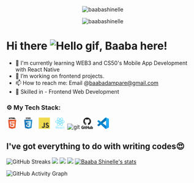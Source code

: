 <p align="center"> <img src="https://komarev.com/ghpvc/?username=baabashinelle&label=Profile%20views&color=e91e63&style=flat" alt="baabashinelle" /> </p>
<p align="center"> <img src="https://img.shields.io/github/followers/baabashinelle?style=social" alt="baabashinelle" /> </p>

# Hi there <img src="https://user-images.githubusercontent.com/1303154/88677602-1635ba80-d120-11ea-84d8-d263ba5fc3c0.gif" width="28px" alt="Hello gif">, Baaba here!

- 🌱 I'm currently learning WEB3 and CS50's Mobile App Development with React Native
- 🌱 I’m  working on frontend projects.
- 📫 How to reach me: Email @baabadampare@gmail.com
- 🌌 Skilled in - Frontend Web Development
<h3 align="left">⚙ My Tech Stack:</h3>

<p align="left">
<!-- <img src="https://raw.githubusercontent.com/devicons/devicon/master/icons/python/python-original.svg" alt="python" width="30" >&nbsp;&nbsp; -->
<!-- <img src="images/Qt.png" alt="PyQt" width="30" />&nbsp;&nbsp; -->
<!-- <img src="https://raw.githubusercontent.com/devicons/devicon/master/icons/mysql/mysql-original-wordmark.svg" alt="mysql" width="30" >&nbsp;&nbsp; -->
<!-- <img src="https://raw.githubusercontent.com/github/explore/2d218e3aa252dc90eef269b34eeec1fbd15dc07e/topics/sqlite/sqlite.png" alt="SQLite" width="30" >&nbsp;&nbsp; -->
<img src="https://raw.githubusercontent.com/devicons/devicon/master/icons/html5/html5-original-wordmark.svg" alt="html5" width="30" >&nbsp;&nbsp; 
<img src="https://raw.githubusercontent.com/devicons/devicon/master/icons/css3/css3-original-wordmark.svg" alt="css3" width="30" >&nbsp;&nbsp; 
<!-- <img src="https://raw.githubusercontent.com/devicons/devicon/master/icons/sass/sass-original.svg" alt="Sass" width="30" >&nbsp;&nbsp;  -->
<!-- <img src="./images/SC-logo.jpg" alt="Styled Components" width="30" >&nbsp;&nbsp;  -->
<img src="https://raw.githubusercontent.com/devicons/devicon/master/icons/javascript/javascript-original.svg" alt="javascript" width="30" >&nbsp;&nbsp; 
<img src="https://raw.githubusercontent.com/devicons/devicon/master/icons/react/react-original-wordmark.svg" alt="react" width="30"/> 
<img src="https://www.vectorlogo.zone/logos/git-scm/git-scm-icon.svg" alt="git" width="30" > 
<img src="https://raw.githubusercontent.com/devicons/devicon/master/icons/github/github-original-wordmark.svg" alt="mysql" width="30" >&nbsp;&nbsp;
<img src="https://raw.githubusercontent.com/github/explore/80688e429a7d4ef2fca1e82350fe8e3517d3494d/topics/visual-studio-code/visual-studio-code.png" alt="Visual Studio Code" width="30" >
</p>

## **I've got everything to do with writing codes😍**
![GitHub Streaks](http://github-readme-streak-stats.herokuapp.com?user=baabashinelle&theme=dracula&hide_border=true)
![](https://github-profile-summary-cards.vercel.app/api/cards/profile-details?username=baabashinelle&theme=github_dark)
![](https://github-profile-summary-cards.vercel.app/api/cards/repos-per-language?username=baabashinelle&theme=github_dark)
![](https://github-profile-summary-cards.vercel.app/api/cards/most-commit-language?username=baabashinelle&theme=github_dark)
[![Baaba Shinelle's stats](https://github-readme-stats.vercel.app/api?username=baabashinelle&show_icons=true&theme=github_dark)](https://github.com/baabashinelle)
 
![GitHub Activity Graph](https://activity-graph.herokuapp.com/graph?username=baabashinelle&theme=dracula)  
